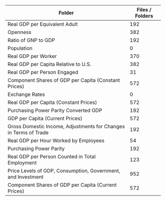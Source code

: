 | Folder                                                           |   Files / Folders |
|------------------------------------------------------------------|-------------------|
| Real GDP per Equivalent Adult                                    |               192 |
| Openness                                                         |               382 |
| Ratio of GNP to GDP                                              |               192 |
| Population                                                       |                 0 |
| Real GDP per Worker                                              |               370 |
| Real GDP per Capita Relative to U.S.                             |               382 |
| Real GDP per Person Engaged                                      |                31 |
| Component Shares of GDP per Capita (Constant Prices)             |               572 |
| Exchange Rates                                                   |                 0 |
| Real GDP per Capita (Constant Prices)                            |               572 |
| Purchasing Power Parity Converted GDP                            |               192 |
| GDP per Capita (Current Prices)                                  |               572 |
| Gross Domestic Income, Adjustments for Changes in Terms of Trade |               192 |
| Real GDP per Hour Worked by Employees                            |                54 |
| Purchasing Power Parity                                          |               192 |
| Real GDP per Person Counted in Total Employment                  |               123 |
| Price Levels of GDP, Consumption, Government, and Investment     |               952 |
| Component Shares of GDP per Capita (Current Prices)              |               572 |